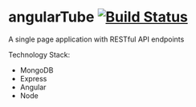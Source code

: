# angularTube [![Build Status](https://travis-ci.org/jonahkirangi/angularTube.svg)](https://travis-ci.org/jonahkirangi/angularTube)

A single page application with RESTful API endpoints

Technology Stack:
- MongoDB
- Express
- Angular
- Node
